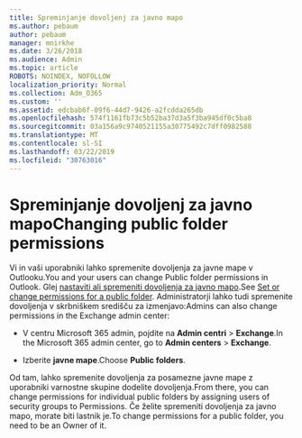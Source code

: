 ```yaml
---
title: Spreminjanje dovoljenj za javno mapo
ms.author: pebaum
author: pebaum
manager: mnirkhe
ms.date: 3/26/2018
ms.audience: Admin
ms.topic: article
ROBOTS: NOINDEX, NOFOLLOW
localization_priority: Normal
ms.collection: Adm_O365
ms.custom: ''
ms.assetid: edcbab6f-09f6-44d7-9426-a2fcdda265db
ms.openlocfilehash: 574f1161fb73c5b52ba37d3a5f3ba945df0c5ba8
ms.sourcegitcommit: 03a156a9c9740521155a30775492c7dff0982588
ms.translationtype: MT
ms.contentlocale: sl-SI
ms.lasthandoff: 03/22/2019
ms.locfileid: "30763016"
---
```

# <a name="changing-public-folder-permissions"></a><span data-ttu-id="2fcf3-102">Spreminjanje dovoljenj za javno mapo</span><span class="sxs-lookup"><span data-stu-id="2fcf3-102">Changing public folder permissions</span></span>

<span data-ttu-id="2fcf3-103">Vi in vaši uporabniki lahko spremenite dovoljenja za javne mape v Outlooku.</span><span class="sxs-lookup"><span data-stu-id="2fcf3-103">You and your users can change Public folder permissions in Outlook.</span></span> <span data-ttu-id="2fcf3-104">Glej [nastaviti ali spremeniti dovoljenja za javno mapo](https://support.office.com/article/set-or-change-permissions-for-a-public-folder-b2e0440c-7873-48ec-9ff2-b1a20b723005).</span><span class="sxs-lookup"><span data-stu-id="2fcf3-104">See [Set or change permissions for a public folder](https://support.office.com/article/set-or-change-permissions-for-a-public-folder-b2e0440c-7873-48ec-9ff2-b1a20b723005).</span></span> <span data-ttu-id="2fcf3-105">Administratorji lahko tudi spremenite dovoljenja v skrbniškem središču za izmenjavo:</span><span class="sxs-lookup"><span data-stu-id="2fcf3-105">Admins can also change permissions in the Exchange admin center:</span></span>
  
- <span data-ttu-id="2fcf3-106">V centru Microsoft 365 admin, pojdite na **Admin centri** \> **Exchange**.</span><span class="sxs-lookup"><span data-stu-id="2fcf3-106">In the Microsoft 365 admin center, go to **Admin centers** \> **Exchange**.</span></span>
    
- <span data-ttu-id="2fcf3-107">Izberite **javne mape**.</span><span class="sxs-lookup"><span data-stu-id="2fcf3-107">Choose **Public folders**.</span></span>
    
<span data-ttu-id="2fcf3-108">Od tam, lahko spremenite dovoljenja za posamezne javne mape z uporabniki varnostne skupine dodelite dovoljenja.</span><span class="sxs-lookup"><span data-stu-id="2fcf3-108">From there, you can change permissions for individual public folders by assigning users of security groups to Permissions.</span></span> <span data-ttu-id="2fcf3-109">Če želite spremeniti dovoljenja za javno mapo, morate biti lastnik je.</span><span class="sxs-lookup"><span data-stu-id="2fcf3-109">To change permissions for a public folder, you need to be an Owner of it.</span></span>
  

